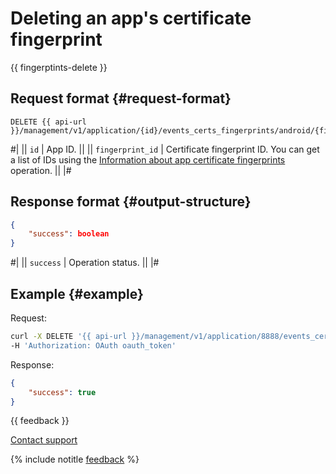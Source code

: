 # Deleting an app's certificate fingerprint

{{ fingerptints-delete }}

## Request format {#request-format}

```
DELETE {{ api-url }}/management/v1/application/{id}/events_certs_fingerprints/android/{fingerprint_id}
```

#|
|| `id` | App ID. ||
|| `fingerprint_id` | Certificate fingerprint ID. You can get a list of IDs using the [Information about app certificate fingerprints](fingerprints-android-get.md) operation. ||
|#

## Response format {#output-structure}

```json translate=no
{
    "success": boolean
}
```

#|
|| `success` |  Operation status. ||
|#

## Example {#example}

Request:

```bash translate=no
curl -X DELETE '{{ api-url }}/management/v1/application/8888/events_certs_fingerprints/android/24' \
-H 'Authorization: OAuth oauth_token'
```

Response:

```json translate=no
{
    "success": true
}
```

{{ feedback }}

<a href="../../../troubleshooting/feedback-new.html">
  <span class="button">Contact support</span>
</a>

{% include notitle [feedback](../../../_includes/feedback-button.md) %}

